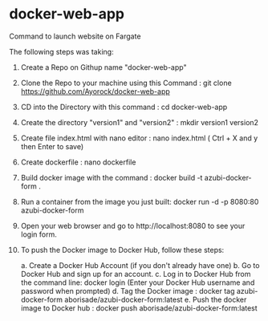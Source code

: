# docker-web-app
Command to launch website on Fargate

The following steps was taking:
1. Create a Repo on Githup name "docker-web-app"
2. Clone the Repo to your machine using this Command : git clone https://github.com/Ayorock/docker-web-app
3. CD into the Directory with this command : cd docker-web-app
4. Create the directory "version1" and "version2" : mkdir version1 version2
5. Create file index.html with nano editor : nano index.html  ( Ctrl + X and y then Enter to save)
6. Create dockerfile : nano dockerfile
7. Build docker image with the command : docker build -t azubi-docker-form .
8. Run a container from the image you just built: docker run -d -p 8080:80 azubi-docker-form
9. Open your web browser and go to http://localhost:8080 to see your login form.
10. To push the Docker image to Docker Hub, follow these steps:

    a. Create a Docker Hub Account (if you don't already have one)
	b. Go to Docker Hub and sign up for an account.
	c. Log in to Docker Hub from the command line:
		docker login (Enter your Docker Hub username and password when prompted)
	d. Tag the Docker image : 
		docker tag azubi-docker-form aborisade/azubi-docker-form:latest
	e. Push the docker image to Docker hub : 
		docker push aborisade/azubi-docker-form:latest



